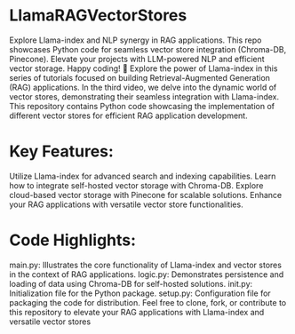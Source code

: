 # LlamaRAGVectorStores
Explore Llama-index and NLP synergy in RAG applications. This repo showcases Python code for seamless vector store integration (Chroma-DB, Pinecone). Elevate your projects with LLM-powered NLP and efficient vector storage. Happy coding! 🚀
Explore the power of Llama-index in this series of tutorials focused on building Retrieval-Augmented Generation (RAG) applications. In the third video, we delve into the dynamic world of vector stores, demonstrating their seamless integration with Llama-index. This repository contains Python code showcasing the implementation of different vector stores for efficient RAG application development.

# Key Features:
Utilize Llama-index for advanced search and indexing capabilities.
Learn how to integrate self-hosted vector storage with Chroma-DB.
Explore cloud-based vector storage with Pinecone for scalable solutions.
Enhance your RAG applications with versatile vector store functionalities.
# Code Highlights:
main.py: Illustrates the core functionality of Llama-index and vector stores in the context of RAG applications.
logic.py: Demonstrates persistence and loading of data using Chroma-DB for self-hosted solutions.
init.py: Initialization file for the Python package.
setup.py: Configuration file for packaging the code for distribution.
Feel free to clone, fork, or contribute to this repository to elevate your RAG applications with Llama-index and versatile vector stores
